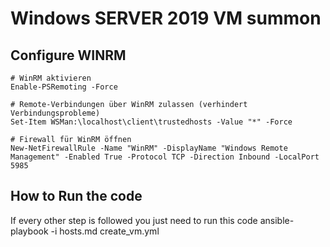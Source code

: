 # Windows SERVER 2019 VM summon


## Configure WINRM

    # WinRM aktivieren
    Enable-PSRemoting -Force

    # Remote-Verbindungen über WinRM zulassen (verhindert Verbindungsprobleme)
    Set-Item WSMan:\localhost\client\trustedhosts -Value "*" -Force

    # Firewall für WinRM öffnen
    New-NetFirewallRule -Name "WinRM" -DisplayName "Windows Remote Management" -Enabled True -Protocol TCP -Direction Inbound -LocalPort 5985




## How to Run the code 

If every other step is followed you just need to run this code 
    ansible-playbook -i hosts.md create_vm.yml


